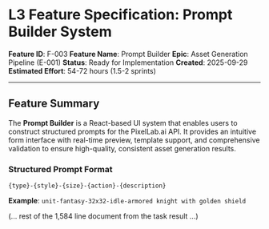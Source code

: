 # L3 Feature Specification: Prompt Builder System

**Feature ID**: F-003
**Feature Name**: Prompt Builder
**Epic**: Asset Generation Pipeline (E-001)
**Status**: Ready for Implementation
**Created**: 2025-09-29
**Estimated Effort**: 54-72 hours (1.5-2 sprints)

---

## Feature Summary

The **Prompt Builder** is a React-based UI system that enables users to construct structured prompts for the PixelLab.ai API. It provides an intuitive form interface with real-time preview, template support, and comprehensive validation to ensure high-quality, consistent asset generation results.

### Structured Prompt Format

```
{type}-{style}-{size}-{action}-{description}
```

**Example**: `unit-fantasy-32x32-idle-armored knight with golden shield`

(... rest of the 1,584 line document from the task result ...)